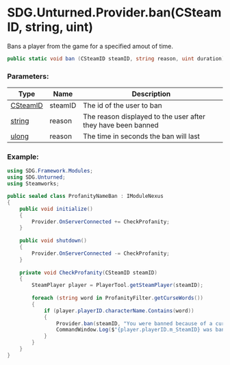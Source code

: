 # SDG.Unturned.Provider.ban(CSteamID, string, uint)

Bans a player from the game for a specified amout of time.

```csharp
public static void ban (CSteamID steamID, string reason, uint duration);
```

### Parameters:

Type | Name | Description
------------ | ------------- | -------------
[CSteamID](scripting/steamworks/csteamid) | steamID | The id of the user to ban
[string](https://docs.microsoft.com/en-us/dotnet/api/system.string?view=netframework-3.5) | reason | The reason displayed to the user after they have been banned
[ulong](https://docs.microsoft.com/en-us/dotnet/api/system.uint64?view=netframework-3.5) | reason | The time in seconds the ban will last

### Example:

```csharp
using SDG.Framework.Modules;
using SDG.Unturned;
using Steamworks;

public sealed class ProfanityNameBan : IModuleNexus
{
	public void initialize()
	{
		Provider.OnServerConnected += CheckProfanity;
	}
	
	public void shutdown()
	{
		Provider.OnServerConnected -= CheckProfanity;
	}
	
	private void CheckProfanity(CSteamID steamID)
	{
		SteamPlayer player = PlayerTool.getSteamPlayer(steamID);
		
		foreach (string word in ProfanityFilter.getCurseWords())
		{
			if (player.playerID.characterName.Contains(word))
			{
				Provider.ban(steamID, "You were banned because of a curse word in your name.", uint.MaxValue);
				CommandWindow.Log($"{player.playerID.m_SteamID} was banned because of a curse word in their name. ({player.playerID.characterName})");
			}
		}
	}
}
```